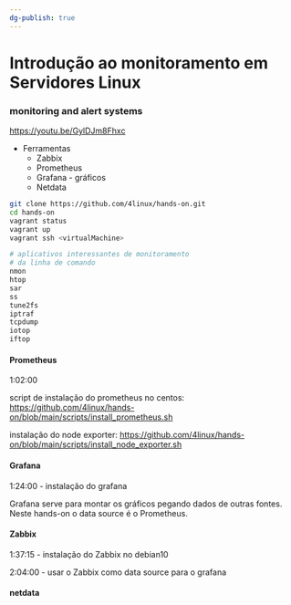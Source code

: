 ```yaml
---
dg-publish: true
---
```

# Introdução ao monitoramento em Servidores Linux

### monitoring and alert systems

<https://youtu.be/GylDJm8Fhxc>

- Ferramentas
    - Zabbix
    - Prometheus
    - Grafana - gráficos
    - Netdata

```bash
git clone https://github.com/4linux/hands-on.git
cd hands-on
vagrant status
vagrant up
vagrant ssh <virtualMachine>

# aplicativos interessantes de monitoramento
# da linha de comando
nmon
htop
sar
ss
tune2fs
iptraf
tcpdump
iotop
iftop
```

 #### Prometheus
 
1:02:00

script de instalação do prometheus no centos:
<https://github.com/4linux/hands-on/blob/main/scripts/install_prometheus.sh>

instalação do node exporter:
<https://github.com/4linux/hands-on/blob/main/scripts/install_node_exporter.sh>

#### Grafana

1:24:00 - instalação do grafana

Grafana serve para montar os gráficos pegando dados de outras fontes. Neste hands-on o data source é o Prometheus.


#### Zabbix

1:37:15 - instalação do Zabbix no debian10

2:04:00 - usar o Zabbix como data source para o grafana


#### netdata